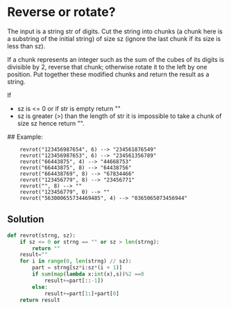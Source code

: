 # Reverse or rotate?

The input is a string str of digits. Cut the string into chunks (a chunk here is a substring of the initial string) of size sz (ignore the last chunk if its size is less than sz).

If a chunk represents an integer such as the sum of the cubes of its digits is divisible by 2, reverse that chunk; otherwise rotate it to the left by one position. Put together these modified chunks and return the result as a string.

If
<ul>
    <li>sz is <= 0 or if str is empty return ""</li>
    <li>sz is greater (>) than the length of str it is impossible to take a chunk of size sz hence return "".</li>
</ul>
## Example:

```
    revrot("123456987654", 6) --> "234561876549"
    revrot("123456987653", 6) --> "234561356789"
    revrot("66443875", 4) --> "44668753"
    revrot("66443875", 8) --> "64438756"
    revrot("664438769", 8) --> "67834466"
    revrot("123456779", 8) --> "23456771"
    revrot("", 8) --> ""
    revrot("123456779", 0) --> "" 
    revrot("563000655734469485", 4) --> "0365065073456944"
```


## Solution
<sol>

```python 
def revrot(strng, sz):
    if sz <= 0 or strng == "" or sz > len(strng):
        return ""  
    result=""
    for i in range(0, len(strng) // sz):
		part = strng[sz*i:sz*(i + 1)]
		if sum(map(lambda x:int(x),s))%2 ==0 
            result+=part[::-1])
	    else:
            result+=part[1:]+part[0] 
    return result
```
